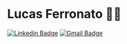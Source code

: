 # Lucas Ferronato :man_technologist:
[![Linkedin Badge](https://img.shields.io/badge/-LinkedIn-blue?style=for-the-badge&logo=Linkedin&logoColor=white&link=https://www.linkedin.com/in/lucasferronato/)](https://www.linkedin.com/in/maykodouglasof/)
[![Gmail Badge](https://img.shields.io/badge/-Gmail-c14438?style=for-the-badge&logo=Gmail&logoColor=white&link=mailto:lucas.fe.pelle@gmail.com)](mailto:lucas.fe.pelle@gmail.com)

<!--
**LFerronato/lferronato** is a ✨ _special_ ✨ repository because its `README.md` (this file) appears on your GitHub profile.

Here are some ideas to get you started:

- 🔭 I’m currently working on ...
- 🌱 I’m currently learning ...
- 👯 I’m looking to collaborate on ...
- 🤔 I’m looking for help with ...
- 💬 Ask me about ...
- 📫 How to reach me: ...
- 😄 Pronouns: ...
- ⚡ Fun fact: ...
-->
